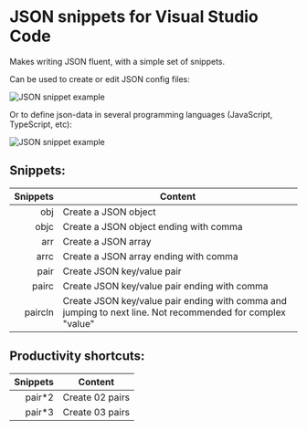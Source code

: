 # JSON snippets for Visual Studio Code
Makes writing JSON fluent, with a simple set of snippets.

Can be used to create or edit JSON config files:

![JSON snippet example](https://raw.githubusercontent.com/wilsonmontalvo/vsc-jsonsnippets/master/images/json-snippet-demo.gif)

Or to define json-data in several programming languages (JavaScript, TypeScript, etc):

![JSON snippet example](https://raw.githubusercontent.com/wilsonmontalvo/vsc-jsonsnippets/master/images/json-snippet-js.gif)

## Snippets:

| Snippets | Content |
| -------: | --------|
| obj | Create a JSON object |
| objc | Create a JSON object ending with comma |
| arr | Create a JSON array |
| arrc | Create a JSON array ending with comma |
| pair | Create JSON key/value pair |
| pairc | Create JSON key/value pair ending with comma |
| paircln | Create JSON key/value pair ending with comma and jumping to next line. Not recommended for complex "value" |

## Productivity shortcuts:

| Snippets | Content |
| -------: | --------|
| pair*2 | Create 02 pairs |
| pair*3 | Create 03 pairs |